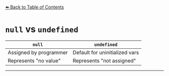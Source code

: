 [⬅️ Back to Table of Contents](README.md)
 
# `null` vs `undefined`

| `null`                 | `undefined`                    |
| ---------------------- | ------------------------------ |
| Assigned by programmer | Default for uninitialized vars |
| Represents "no value"  | Represents "not assigned"      |

---